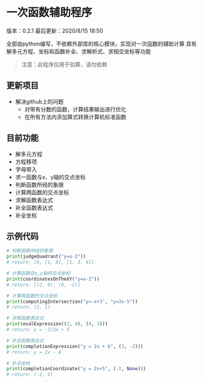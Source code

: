 # 一次函数辅助程序

版本：0.2.1    最后更新：2020/8/15 18:50

全部由python编写，不依赖外部库的核心模块，实现对一次函数的辅助计算
具有解多元方程、坐标和函数补全、求解析式、求相交坐标等功能

> 注意：此程序仅用于验算，请勿依赖

## 更新项目
- 解决github上的问题
    - 对带有分数的函数，计算结果输出进行优化
    - 在所有方法内添加算式转换计算机标准函数
    
## 目前功能
- 解多元方程
- 方程移项
- 字母带入
- 求一函数与x、y轴的交点坐标
- 判断函数所经的象限
- 计算两函数的交点坐标
- 求解函数表达式
- 补全函数表达式
- 补全坐标

## 示例代码
```python
# 判断函数所经的象限
print(judgeQuadrant("y=x-2"))
# return: [0, [1, 0], [1, 3, 4]]

# 计算函数在x,y轴的交点坐标
print(coordinatesOnTheXY("y=x-2"))
# return: [(2, 0), (0, -2)]

# 计算两函数的交点坐标
print(computingIntersection("y=-x+3", "y=3x-5"))
# return: (2, 1)

# 求解函数表达式
print(evalExpression((2, 4), (4, 3)))
# return: y = -1/2x + 5

# 补全函数表达式
print(completionExpression("y = 2x + b", (3, -2)))
# return: y = 2x - 8

# 补全坐标
print(completionCoordinate("y = 2x+5", (-2, None)))
# return: (-2, 1)

```
